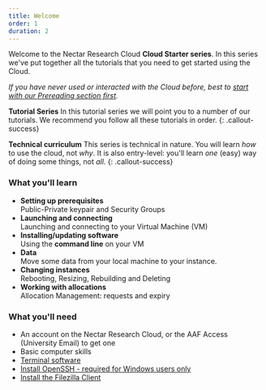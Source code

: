 ```yaml
---
title: Welcome
order: 1
duration: 2
---
```


Welcome to the Nectar Research Cloud **Cloud Starter series**. In this series we've put together all the tutorials that you need to get started using the Cloud.

*If you have never used or interacted with the Cloud before, best to [start with our Prereading section first](https://tutorials.rc.nectar.org.au/prereading/01-overview).*

**Tutorial Series**
In this tutorial series we will point you to a number of our tutorials. We recommend you follow all these tutorials in order.
{: .callout-success}

**Technical curriculum**
This series is technical in nature. You will learn *how* to use the cloud, not *why*. It is also entry-level: you'll learn *one* (easy) way of doing some things, not *all*.
{: .callout-success}

### What you'll learn

- **Setting up prerequisites**<br/>
  Public-Private keypair and Security Groups
- **Launching and connecting**<br/>
  Launching and connecting to your Virtual Machine (VM)
- **Installing/updating software**<br/> Using the **command line** on your VM
- **Data**<br/>
  Move some data from your local machine to your instance.
- **Changing instances**<br/>
  Rebooting, Resizing, Rebuilding and Deleting
- **Working with allocations**<br/>
  Allocation Management: requests and expiry

### What you'll need

- An account on the Nectar Research Cloud, or the AAF Access (University Email) to get one
- Basic computer skills
- [Terminal software](https://support.ehelp.edu.au/support/solutions/articles/6000223964-terminal-software)
- [Install OpenSSH - required for Windows users only](https://docs.microsoft.com/en-us/windows-server/administration/openssh/openssh_install_firstuse)
- [Install the Filezilla Client](https://filezilla-project.org/)


